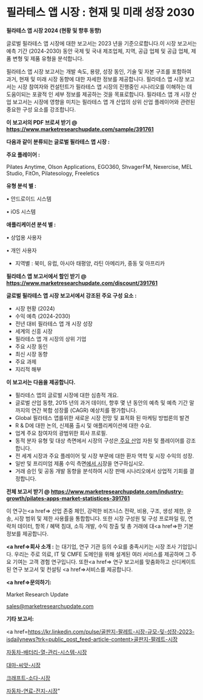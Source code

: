 # 필라테스 앱 시장 : 현재 및 미래 성장 2030

<strong>필라테스 앱 시장 2024 (현황 및 향후 동향)</strong>

글로벌 필라테스 앱 시장에 대한 보고서는 2023 년을 기준으로합니다.이 시장 보고서는 예측 기간 (2024-2030) 동안 국제 및 국내 제조업체, 지역, 공급 업체 및 공급 업체, 제품 변형 및 제품 유형을 분석합니다.

필라테스 앱 시장 보고서는 개발 속도, 용량, 성장 동인, 기술 및 자본 구조를 포함하여 과거, 현재 및 미래 시장 동향에 대한 자세한 정보를 제공합니다. 필라테스 앱 시장 보고서는 시장 참여자와 컨설턴트가 필라테스 앱 시장의 진행중인 시나리오를 이해하는 데 도움이되는 포괄적 인 세부 정보를 제공하는 것을 목표로합니다. 필라테스 앱 개 시장 산업 보고서는 시장에 영향을 미치는 필라테스 앱 개 산업의 상위 산업 플레이어와 관련된 중요한 구성 요소를 강조합니다.



<strong>이 보고서의 PDF 브로셔 받기 @ <a href=https://www.marketresearchupdate.com/sample/391761>https://www.marketresearchupdate.com/sample/391761</a></strong>



<strong>다음과 같이 분류되는 글로벌 필라테스 앱 시장 :</strong>



<strong>주요 플레이어 :</strong>

Pilates Anytime, Olson Applications, EGO360, ShvagerFM, Nexercise, MEL Studio, FitOn, Pilatesology, Freeletics



<strong>유형 분석 별 :</strong>

• 안드로이드 시스템

• iOS 시스템



<strong>애플리케이션 분석 별 :</strong>

• 상업용 사용자

• 개인 사용자

<ul>
  <li>지역별 : 북미, 유럽, 아시아 태평양, 라틴 아메리카, 중동 및 아프리카</li>
</ul>


<strong>필라테스 앱 보고서에서 할인 받기 @ <a href=https://www.marketresearchupdate.com/discount/391761>https://www.marketresearchupdate.com/discount/391761</a></strong>



<strong>글로벌 필라테스 앱 시장 보고서에서 강조된 주요 구성 요소 :</strong>
<ul>
  <li>시장 현황 (2024)</li>
  <li>수익 예측 (2024-2030)</li>
  <li>전년 대비 필라테스 앱 개 시장 성장</li>
  <li>세계의 신흥 시장</li>
  <li>필라테스 앱 개 시장의 상위 기업</li>
  <li>주요 시장 동인</li>
  <li>최신 시장 동향</li>
  <li>주요 과제</li>
  <li>지리적 해부</li>
</ul>


<strong>이 보고서는 다음을 제공합니다.</strong>
<ul>
  <li>필라테스 앱의 글로벌 시장에 대한 심층적 개요.</li>
  <li>글로벌 산업 동향, 2015 년의 과거 데이터, 향후 몇 년 동안의 예측 및 예측 기간 말까지의 연간 복합 성장률 (CAGR) 예상치를 평가합니다.</li>
  <li>Global 필라테스 앱를위한 새로운 시장 전망 및 표적화 된 마케팅 방법론의 발견</li>
  <li>R &amp; D에 대한 논의, 신제품 출시 및 애플리케이션에 대한 수요.</li>
  <li>업계 주요 참여자의 광범위한 회사 프로필.</li>
  <li>동적 분자 유형 및 대상 측면에서 시장의 구성은<a href=> 주요 산</a>업 자원 및 플레이어를 강조합니다.</li>
  <li>전 세계 시장과 주요 플레이어 및 시장 부문에 대한 환자 역학 및 시장 수익의 성장.</li>
  <li>일반 및 프리미엄 제품 수익 측면<a href=>에서 시</a>장을 연구하십시오.</li>
  <li>거래 승인 및 공동 개발 동향을 분석하여 시장 판매 시나리오에서 상업적 기회를 결정합니다.</li>
</ul>



<strong>전체 보고서 받기 @ <a href=https://www.marketresearchupdate.com/industry-growth/pilates-apps-market-statistices-391761>https://www.marketresearchupdate.com/industry-growth/pilates-apps-market-statistices-391761</a></strong>

이 연구는<a href=> 산업 존중</a> 체인, 강력한 비즈니스 전략, 비용, 구조, 생성 제한, 운송, 시장 범위 및 제한 사용률을 통합합니다. 또한 시장 구성원 및 구성 프로파일 링, 연락처 데이터, 항목 / 혜택 침대, 소득 개발, 수익 창출 및 총 거래에 대<a href=>한 기본 </a>정보를 제공합니다.



<strong><a href=>회사 소</a>개 :</strong>
는 대기업, 연구 기관 등의 수요를 충족시키는 시장 조사 기업입니다. 우리는 주로 의료, IT 및 CMFE 도메인을 위해 설계된 여러 서비스를 제공하며 그 주요 기여는 고객 경험 연구입니다. 또한<a href=> 연구 보</a>고서를 맞춤화하고 신디케이트 된 연구 보고서 및 컨설팅 <a href=>서비스</a>를 제공합니다.



<strong><a href=>문의하기:</a></strong>

Market Research Update

sales@marketresearchupdate.com



<strong>기타 보고서:</strong>

<a href=https://kr.linkedin.com/pulse/골판지-팔레트-시장-규모-및-성장-2023-isdailynews?trk=public_post_feed-article-content>골판지-팔레트-시장</a>

<a href=https://www.linkedin.com/pulse/자동차-배터리-열-관리-시스템-시장-진입-전략-및-위험-평가2029년/>자동차-배터리-열-관리-시스템-시장</a>

<a href=https://www.linkedin.com/pulse/대마-씨앗-시장-현재-및-미래-성장-2029-market-matrix-musings-analysis-pzs0f/>대마-씨앗-시장</a>

<a href=https://www.linkedin.com/pulse/크래프트-소다-시장-현재-및-미래-성장-2029-trendsetters-talk-360-analysis-2gvkf/>크래프트-소다-시장</a>

<a href=https://www.linkedin.com/pulse/자동차-연료-전지-시장-현재-및-미래-성장-2030-trendsetters-talk-360-analysis-lancf/>자동차-연료-전지-시장</a>"
